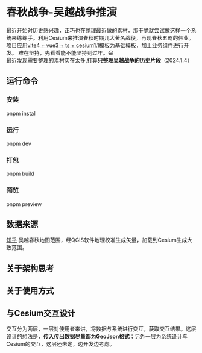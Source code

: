 <!--
 * @Author: 耿连龙 genglianlong@mti-sh.cn
 * @Date: 2023-12-13 17:43:55
 * @LastEditors: 耿连龙 654506379@qq.com
 * @LastEditTime: 2024-01-05 09:16:50
 * @FilePath: \Warfare-Simulation-Spring\README.md
-->
# 春秋战争-吴越战争推演

最近开始对历史感兴趣，正巧也在整理最近做的素材，那干脆就尝试做这样一个系统来练练手。利用Cesium来推演春秋时期几大著名战役，再现春秋五霸的伟业。
项目应用[vite4 + vue3 + ts + cesium1.1模板](https://gitee.com/giserGLL/vue3-cesium.git)为基础模板，加上业务组件进行开发。
难在坚持，先看看能不能坚持到过年。😀<br>
最近发现需要整理的素材实在太多,打算**只整理吴越战争的历史片段**（2024.1.4）


## 运行命令
### 安装
pnpm install
### 运行
pnpm dev
### 打包
pnpm build
### 预览
pnpm preview

## 数据来源
[知乎](https://www.zhihu.com/zvideo/1206289340101459968?utm_source=wechat_session&utm_id=0) 吴越春秋地图范围，经QGIS软件地理校准生成矢量，加载到Cesium生成大致范围。

## 关于架构思考


## 关于使用方式


## 与Cesium交互设计
交互分为两层，一层对使用者来讲，将数据与系统进行交互，获取交互结果。这层设计的想法是，**传入传出数据尽量都为GeoJson格式**；另外一层为系统设计与Cesium的交互，这层还未定，边开发边考虑。



